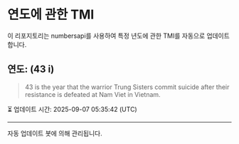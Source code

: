 
# 연도에 관한 TMI

이 리포지토리는 numbersapi를 사용하여 특정 년도에 관한 TMI를 자동으로 업데이트합니다.

## 연도: (43 i)
> 43 is the year that the warrior Trung Sisters commit suicide after their resistance is defeated at Nam Viet in Vietnam.

⏳ 업데이트 시간: 2025-09-07 05:35:42 (UTC)

---
자동 업데이트 봇에 의해 관리됩니다.
